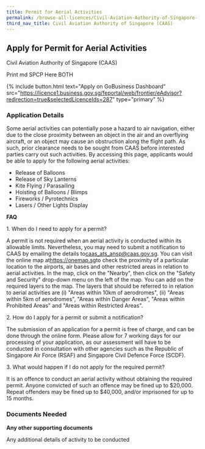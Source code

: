 ```yaml
---
title: Permit for Aerial Activities
permalink: /browse-all-licences/Civil-Aviation-Authority-of-Singapore-(CAAS)/Permit-for-Aerial-Activities
third_nav_title: Civil Aviation Authority of Singapore (CAAS)
---
```


## Apply for Permit for Aerial Activities

Civil Aviation Authority of Singapore (CAAS)

Print md SPCP Here BOTH

{% include button.html text="Apply on GoBusiness Dashboard" src="https://licence1.business.gov.sg/feportal/web/frontier/eAdvisor?redirection=true&selectedLicenceIds=287" type="primary" %}

### Application Details

<p>Some aerial activities can potentially pose a hazard to air navigation, either due to the close proximity between an object in the air and an overflying aircraft, or an object may cause an obstruction along the flight path. As such, prior clearance needs to be sought from CAAS before interested parties carry out such activities. By accessing this page, applicants would be able to apply for the following aerial activities:</p>
<ul>
<li>Release of Balloons</li>
<li>Release of Sky Lanterns</li>
<li>Kite Flying / Parasailing</li>
<li>Hoisting of Balloons / Blimps</li>
<li>Fireworks / Pyrotechnics</li>
<li>Lasers / Other Lights Display</li>
</ul>
<p><strong>FAQ</strong></p>
<p>1. When do I need to apply for a permit?</p>
<p>A permit is not required when an aerial activity is conducted within its allowable limits. Nevertheless, you may need to submit a notification to CAAS by emailing the details to<a href="mailto:caas_ats_ansp@caas.gov.sg">caas_ats_ansp@caas.gov.sg</a>. You can visit the online map at<a href="https://onemap.sg/" target="_blank" rel="noopener">https://onemap.sg</a>to check the proximity of a particular location to the airports, air bases and other restricted areas in relation to aerial activities. In the map, click on the "Nearby", then click on the "Safety and Security" drop-down menu on the left of the map. You can add on the required layers to the map. The layers that should be referred to in relation to aerial activities are (i) "Areas within 10km of aerodromes", (ii) "Areas within 5km of aerodromes", "Areas within Danger Areas", "Areas within Prohibited Areas" and "Areas within Restricted Areas".</p>
<p></p>
<p>2. How do I apply for a permit or submit a notification?</p>
<p>The submission of an application for a permit is free of charge, and can be done through the online form. Please allow for 7 working days for our processing of your application, as our assessment will have to be conducted in consultation with other agencies such as the Republic of Singapore Air Force (RSAF) and Singapore Civil Defence Force (SCDF).</p>
<p></p>
<p>3. What would happen if I do not apply for the required permit?</p>
<p>It is an offence to conduct an aerial activity without obtaining the required permit. Anyone convicted of such an offence may be fined up to $20,000. Repeat offenders may be fined up to $40,000, and/or imprisoned for up to 15 months.</p>

### Documents Needed

<p><strong>Any other supporting documents</strong></p>
<p>Any additional details of activity to be conducted</p>


